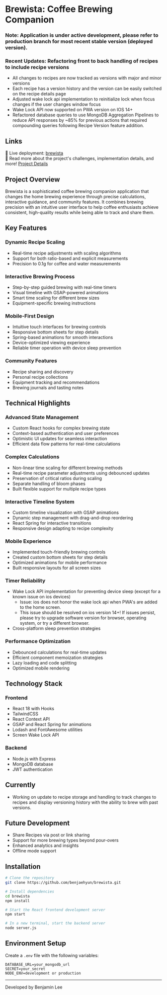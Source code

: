# Brewista: Coffee Brewing Companion

### Note: Application is under active development, please refer to production branch for most recent stable version (deployed version). 
### Recent Updates: Refactoring front to back handling of recipes to include recipe versions 
- All changes to recipes are now tracked as versions with major and minor versions
- Each recipe has a version history and the version can be easily switched on the recipe details page
- Adjusted wake lock api implementation to reinitialize lock when focus changes if the user changes window focus 
- Wake Lock API now supported on PWA version on IOS 14+
- Refactored database queries to use MongoDB Aggregation Pipelines to reduce API responses by ~85% for previous actions that required compounding queries following Recipe Version feature addition. 


## Links

🔗 Live deployment: [brewista](https://brewista-9c2f976eb426.herokuapp.com/)
<br>
🔗 Read more about the project's challenges, implementation details, and more! [Project Details](https://www.benjaelee.com/projects/brewista/)

## Project Overview

Brewista is a sophisticated coffee brewing companion application that changes the home brewing experience through precise calculations, interactive guidance, and community features. It combines brewing precision with an intuitive user interface to help coffee enthusiasts achieve consistent, high-quality results while being able to track and share them.

## Key Features

### Dynamic Recipe Scaling 
- Real-time recipe adjustments with scaling algorithms
- Support for both ratio-based and explicit measurements
- Precision to 0.1g for coffee and water measurements

### Interactive Brewing Process
- Step-by-step guided brewing with real-time timers
- Visual timeline with GSAP-powered animations
- Smart time scaling for different brew sizes
- Equipment-specific brewing instructions

### Mobile-First Design
- Intuitive touch interfaces for brewing controls
- Responsive bottom sheets for step details
- Spring-based animations for smooth interactions
- Device-optimized viewing experience
- Reliable timer operation with device sleep prevention

### Community Features
- Recipe sharing and discovery
- Personal recipe collections
- Equipment tracking and recommendations
- Brewing journals and tasting notes

## Technical Highlights

### Advanced State Management
- Custom React hooks for complex brewing state
- Context-based authentication and user preferences
- Optimistic UI updates for seamless interaction
- Efficient data flow patterns for real-time calculations

### Complex Calculations
- Non-linear time scaling for different brewing methods
- Real-time recipe parameter adjustments using debounced updates
- Preservation of critical ratios during scaling
- Separate handling of bloom phases
- Built flexible support for multiple recipe types

### Interactive Timeline System
- Custom timeline visualization with GSAP animations
- Dynamic step management with drag-and-drop reordering
- React Spring for interactive transitions
- Responsive design adapting to recipe complexity

### Mobile Experience
- Implemented touch-friendly brewing controls
- Created custom bottom sheets for step details
- Optimized animations for mobile performance
- Built responsive layouts for all screen sizes

### Timer Reliability
- Wake Lock API implementation for preventing device sleep (except for a known issue on ios devices)
    - Issue: ios does not honor the wake lock api when PWA's are added to the home screen. 
    - This issue should be resolved on ios version 14+! If issues persist, please try to upgrade software version for browser, operating system, or try a different browser. 
- Cross-platform sleep prevention strategies

### Performance Optimization
- Debounced calculations for real-time updates
- Efficient component memoization strategies
- Lazy loading and code splitting
- Optimized mobile rendering

## Technology Stack

### Frontend
- React 18 with Hooks
- TailwindCSS
- React Context API
- GSAP and React Spring for animations
- Lodash and FontAwesome utilities
- Screen Wake Lock API 

### Backend
- Node.js with Express
- MongoDB database
- JWT authentication

## Currently
- Working on update to recipe storage and handling to track changes to recipes and display versioning history with the ability to brew with past versions. 


## Future Development

- Share Recipes via post or link sharing 
- Support for more brewing types beyond pour-overs
- Enhanced analytics and insights
- Offline mode support

## Installation

```bash
# Clone the repository
git clone https://github.com/benjaehyun/brewista.git

# Install dependencies
cd brewista
npm install

# Start the React frontend development server
npm start

# In a new terminal, start the backend server
node server.js
```


## Environment Setup
Create a `.env` file with the following variables:
```
DATABASE_URL=your_mongodb_url
SECRET=your_secret
NODE_ENV=development or production
```



---

Developed by Benjamin Lee

